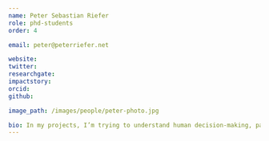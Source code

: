 ```yaml
---
name: Peter Sebastian Riefer
role: phd-students
order: 4

email: peter@peterriefer.net

website: 
twitter:
researchgate:
impactstory:
orcid:
github:

image_path: /images/people/peter-photo.jpg

bio: In my projects, I’m trying to understand human decision-making, particularly in economic contexts. On the one hand, I’m working on a project about choice exploration and exploitation. The focus here is on how people sample available options in non-stationary environments. On the other hand, I concern myself with cooperation and coordination of people in large groups.
---
```

